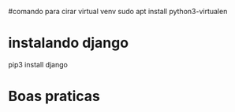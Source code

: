 #comando para cirar virtual venv
sudo apt install python3-virtualen

# instalando django
pip3 install django

# Boas praticas